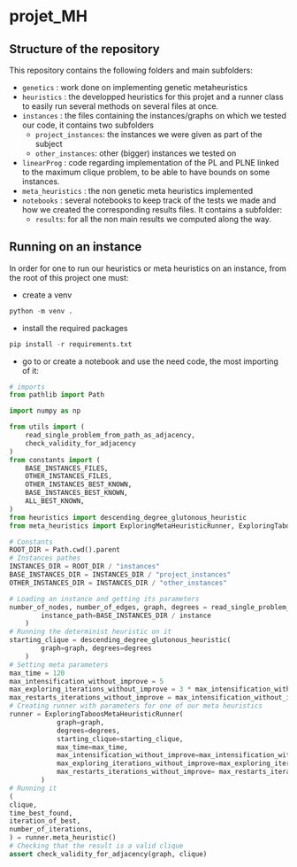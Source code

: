 # projet_MH

## Structure of the repository
This repository contains the following folders and main subfolders:
- `genetics` : work done on implementing genetic metaheuristics
- `heuristics` : the developped heuristics for this projet and a runner class to easily run several methods on several files at once.
- `instances` : the files containing the instances/graphs on which we tested our code, it contains two subfolders
    - `project_instances`: the instances we were given as part of the subject
    - `other_instances`: other (bigger) instances we tested on
- `linearProg` : code regarding implementation of the PL and PLNE linked to the maximum clique problem, to be able to have bounds on some instances.
- `meta_heuristics` : the non genetic meta heuristics implemented
- `notebooks` : several notebooks to keep track of the tests we made and how we created the corresponding results files. It contains a subfolder:
    - `results`: for all the non main results we computed along the way.

## Running on an instance
In order for one to run our heuristics or meta heuristics on an instance, from the root of this project one must:

- create a venv
    
```python
python -m venv .
```
- install the required packages
```python
pip install -r requirements.txt
```
- go to or create a notebook and use the need code, the most importing of it:
```python
# imports
from pathlib import Path

import numpy as np

from utils import (
    read_single_problem_from_path_as_adjacency,
    check_validity_for_adjacency
)
from constants import (
    BASE_INSTANCES_FILES,
    OTHER_INSTANCES_FILES,
    OTHER_INSTANCES_BEST_KNOWN,
    BASE_INSTANCES_BEST_KNOWN,
    ALL_BEST_KNOWN,
)
from heuristics import descending_degree_glutonous_heuristic
from meta_heuristics import ExploringMetaHeuristicRunner, ExploringTaboosMetaHeuristicRunner, ExploringTaboosRestartMetaHeuristicRunner

# Constants
ROOT_DIR = Path.cwd().parent
# Instances pathes
INSTANCES_DIR = ROOT_DIR / "instances"
BASE_INSTANCES_DIR = INSTANCES_DIR / "project_instances"
OTHER_INSTANCES_DIR = INSTANCES_DIR / "other_instances"

# Loading an instance and getting its parameters
number_of_nodes, number_of_edges, graph, degrees = read_single_problem_from_path_as_adjacency(
        instance_path=BASE_INSTANCES_DIR / instance
    )
# Running the determinist heuristic on it
starting_clique = descending_degree_glutonous_heuristic(
        graph=graph, degrees=degrees
    )
# Setting meta parameters
max_time = 120
max_intensification_without_improve = 5
max_exploring_iterations_without_improve = 3 * max_intensification_without_improve
max_restarts_iterations_without_improve = max_intensification_without_improve
# Creating runner with parameters for one of our meta heuristics
runner = ExploringTaboosMetaHeuristicRunner(
            graph=graph,
            degrees=degrees,
            starting_clique=starting_clique,
            max_time=max_time,
            max_intensification_without_improve=max_intensification_without_improve,
            max_exploring_iterations_without_improve=max_exploring_iterations_without_improve,
            max_restarts_iterations_without_improve= max_restarts_iterations_without_improve
        )
# Running it
(
clique,
time_best_found,
iteration_of_best,
number_of_iterations,
) = runner.meta_heuristic()
# Checking that the result is a valid clique
assert check_validity_for_adjacency(graph, clique)
```